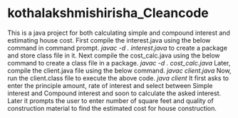# kothalakshmishirisha_Cleancode
This is a java project for both calculating simple and compound interest and estimating house cost.
First compile the interest.java using the below command in command prompt.
*javac -d . interest.java*
  to create a package and store class file in it.
 Next compile the cost_calc.java using the below command to create a class file in a package.
 *javac -d . cost_calc.java*
 Later, compile the client.java file using the below command.
 *javac client.java*
 Now, run the client.class file to execute the above code.
 *java client* 
 It first asks to enter the principle amount, rate of interest and select between Simple interest and Compound interest and soon to calculate the asked interest.
 Later it prompts the user to enter number of square feet and quality of construction material to find the estimated cost for house construction.
